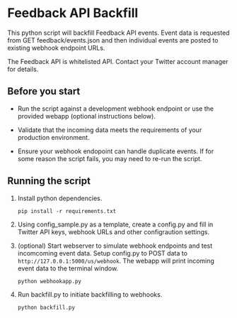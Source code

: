 # Feedback API Backfill

This python script will backfill Feedback API events. Event data is requested from GET feedback/events.json and then individual events are posted to existing webhook endpoint URLs.

The Feedback API is whitelisted API. Contact your Twitter account manager for details.

## Before you start

- Run the script against a development webhook endpoint or use the provided webapp (optional instructions below). 

- Validate that the incoming data meets the requirements of your production environment.

- Ensure your webhook endopoint can handle duplicate events. If for some reason the script fails, you may need to re-run the script.

## Running the script

1. Install python dependencies.

    `pip install -r requirements.txt`


1. Using config_sample.py as a template, create a config.py and fill in Twitter API keys, webhook URLs and other configraution settings.

1. (optional) Start webserver to simulate webhook endpoints and test incomcoming event data. Setup config.py to POST data to `http://127.0.0.1:5000/us/webhook`. The webapp will print incoming event data to the terminal window.

	`python webhookapp.py`


1. Run backfill.py to initiate backfilling to webhooks.

    `python backfill.py`